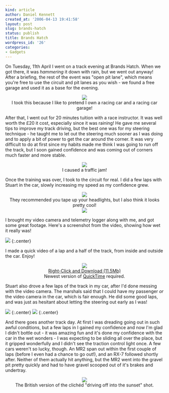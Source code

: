 ```yaml
---
kind: article
author: Daniel Kennett
created_at: '2006-04-13 19:41:58'
layout: post
slug: brands-hatch
status: publish
title: Brands Hatch
wordpress_id: '26'
categories:
- Gadgets
---
```


On Tuesday, 11th April I went on a track evening at Brands Hatch. When we got there, it was <i>hammering</i> it down with rain, but we went out anyway! After a briefing, the rest of the event was "open pit lane", which means you're free to use the circuit and pit lanes as you wish - we found a free garage and used it as a base for the evening. 

<div align="center"><img src="/pictures/brandshatch/garage.jpg" /><br />I took this because I like to pretend I own a racing car and a racing car garage!</div>

<!--more-->

After that, I went out for 20 minutes tuition with a race instructor. It was well worth the £20 it cost, especially since it was raining! He gave me several tips to improve my track driving, but the best one was for my steering technique - he taught me to let out the steering much sooner as I was doing and to apply a bit of power to get the car around the corner. It was very difficult to do at first since my habits made me think I was going to run off the track, but I soon gained confidence and was coming out of corners much faster and more stable. 

<div align="center"><img src="/pictures/brandshatch/corner.jpg" /><br />I caused a traffic jam!</div>

Once the training was over, I took to the circuit for real. I did a few laps with Stuart in the car, slowly increasing my speed as my confidence grew. 

<div align="center"><img src="/pictures/brandshatch/outside1.jpg" /><br />They recommended you tape up your headlights, but I also think it looks pretty cool!</div>

<div align="center"><img src="/pictures/brandshatch/outside2.jpg" /></div>

I brought my video camera and telemetry logger along with me, and got some great footage. Here's a screenshot from the video, showing how wet it really was! 

<img src="/pictures/brandshatch/inside.jpg" />
{:.center}

I made a quick video of a lap and a half of the track, from inside and outside the car. Enjoy! 

 <div align="center"><img src="/pictures/brandshatch/bhmov.jpg" /><br /><a href="/pictures/brandshatch/BrandsHatch.mov">Right-Click and Download (11.5Mb)</a><br />Newest version of <a href="http://www.apple.com/quicktime/download/">QuickTime</a> required.</div>


Stuart also drove a few laps of the track in my car, after I'd done messing with the video camera. The marshals said that I could have my passenger <i>or</i> the video camera in the car, which is fair enough. He did some good laps, and was just as hesitant about letting the steering out early as I was! 

<img src="/pictures/brandshatch/corner2.jpg" />
{:.center}

<img src="/pictures/brandshatch/corner3.jpg" />
{:.center}

And there goes another track day. At first I was dreading going out in such awful conditions, but a few laps in I gained my confidence and now I'm glad I didn't bottle out - it was amazing fun and it's done my confidence with the car in the wet wonders - I was expecting to be sliding all over the place, but it gripped wonderfully and I didn't see the traction control light once. A few cars weren't so lucky, though. An MR2 span out within the first couple of laps (before I even had a chance to go out!), and an RX-7 followed shortly after. Neither of them actually hit anything, but the MR2 went into the gravel pit pretty quickly and had to have gravel scooped out of it's brakes and undertray.

<div align="center"><img src="/pictures/brandshatch/outsideback.jpg" /><br />The British version of the clichéd "driving off into the sunset" shot.</div>